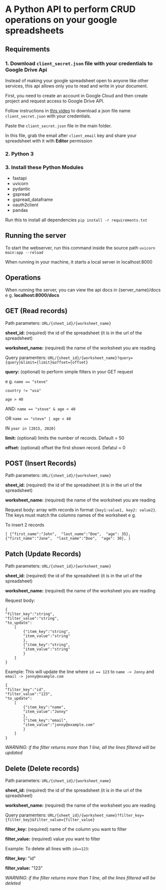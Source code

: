 
# A Python API to perform CRUD operations on your google spreadsheets

## Requirements

### 1. Download `client_secret.json` file with your credentials to Google Drive Api
Instead of making your google spreadsheet open to anyone like other services, this api allows only you to read and write in your document. 

First, you need to create an account in Google Cloud and then create project and request access to Google Drive API. 

Follow instructions in [this video](https://www.youtube.com/watch?v=vISRn5qFrkM) to download a json file name `client_secret.json` with your credentials. 

Paste the `client_secret.json` file in the main folder. 

In this file, grab the email after `client_email` key and share your spreadsheet with it with **Editor** permission

### 2. Python 3

### 3. Install these Python Modules
- fastapi
- uvicorn
- pydantic
- gspread
- gspread_dataframe
- oauth2client
- pandas

Run this to install all dependencies
`pip install -r requirements.txt`

## Running the server

To start the webserver, run this command inside the source path
`uvicorn main:app --reload`

When running in your machine, it starts a local server in localhost:8000 


## Operations
When running the server, you can view the api docs in {server_name}/docs
e g. **localhost:8000/docs** 

## GET (Read records)
Path parameters: `URL/{sheet_id}/{worksheet_name}`

**sheet_id:** (required) the id of the spreadsheet (it is in the url of the spreadsheet)

**worksheet_name:** (required) the name of the worksheet you are reading

Query paramenters: `URL/{sheet_id}/{worksheet_name}?query={query}&limit={limit}&offset={offset}`

**query:** (optional) to perform simple filters in your GET request

e g. 
  `name == "steve"`

  `country != "usa"`

  `age > 40`

  AND: `name == "steve" & age < 40`

  OR `name == "steve" | age < 40`

  IN `year in [2015, 2020]`

**limit:** (optional) limits the number of records. Default = 50

**offset:** (optional) offset the first shown record. Defatul = 0


## POST (Insert Records)
Path parameters: `URL/{sheet_id}/{worksheet_name}`

**sheet_id:** (required) the id of the spreadsheet (it is in the url of the spreadsheet)

**worksheet_name:** (required) the name of the worksheet you are reading

Request body:
array with records in format `{key1:value1, key2: value2}`. The keys must match the columns names of the worksheet
e g. 

To insert 2 records

`[
{"first_name":"John", 
"last_name":"Doe", 
"age": 35},
{"first_name":"Jane", 
"last_name":"Doe", 
"age": 30},
]`

## Patch (Update Records)
Path parameters: `URL/{sheet_id}/{worksheet_name}`

**sheet_id:** (required) the id of the spreadsheet (it is in the url of the spreadsheet)

**worksheet_name:** (required) the name of the worksheet you are reading

Request body:

    {
    "filter_key":"string",
    "filter_value":"string",
    "to_update":
	    [
		    {"item_key":"string", 
		    "item_value":"string"
		    },
		    {"item_key":"string", 
		    "item_value":"string"
		    }
	    ]
    }
    
 Example:
 This will update the line where `id == 123` to `name -> Jonny` and `email -> jonny@example.com`
 

    {
    "filter_key":"id",
    "filter_value":"123",
    "to_update":
	    [
		    {"item_key":"name", 
		    "item_value":"Jonny"
		    },
		    {"item_key":"email", 
		    "item_value":"jonny@example.com"
		    }
	    ]
    }

*WARNING: if the filter returns more than 1 line, all the lines filtered will be updated*

## Delete (Delete records)
Path parameters: `URL/{sheet_id}/{worksheet_name}`

**sheet_id:** (required) the id of the spreadsheet (it is in the url of the spreadsheet)

**worksheet_name:** (required) the name of the worksheet you are reading

Query paramenters: `URL/{sheet_id}/{worksheet_name}?filter_key={filter_key}&filter_value={filter_value}`

**filter_key:** (required) name of the column you want to filter 

**filter_value:** (required) value you want to filter

Example: To delete all lines with `id==123`:

**filter_key:** "id"

**filter_value:** "123"

*WARNING: if the filter returns more than 1 line, all the lines filtered will be deleted*

